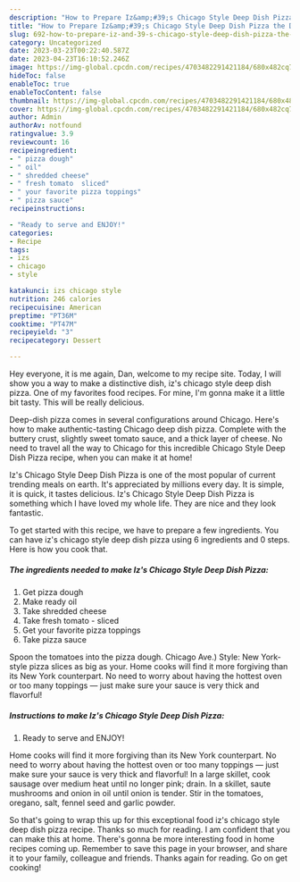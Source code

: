 ```yaml
---
description: "How to Prepare Iz&amp;#39;s Chicago Style Deep Dish Pizza the Delicious}"
title: "How to Prepare Iz&amp;#39;s Chicago Style Deep Dish Pizza the Delicious}"
slug: 692-how-to-prepare-iz-and-39-s-chicago-style-deep-dish-pizza-the-delicious
category: Uncategorized
date: 2023-03-23T00:22:40.587Z
date: 2023-04-23T16:10:52.246Z
image: https://img-global.cpcdn.com/recipes/4703482291421184/680x482cq70/izs-chicago-style-deep-dish-pizza-recipe-main-photo.jpg
hideToc: false
enableToc: true
enableTocContent: false
thumbnail: https://img-global.cpcdn.com/recipes/4703482291421184/680x482cq70/izs-chicago-style-deep-dish-pizza-recipe-main-photo.jpg
cover: https://img-global.cpcdn.com/recipes/4703482291421184/680x482cq70/izs-chicago-style-deep-dish-pizza-recipe-main-photo.jpg
author: Admin
authorAv: notfound
ratingvalue: 3.9
reviewcount: 16
recipeingredient:
- " pizza dough"
- " oil"
- " shredded cheese"
- " fresh tomato  sliced"
- " your favorite pizza toppings"
- " pizza sauce"
recipeinstructions:

- "Ready to serve and ENJOY!"
categories:
- Recipe
tags:
- izs
- chicago
- style

katakunci: izs chicago style 
nutrition: 246 calories
recipecuisine: American
preptime: "PT36M"
cooktime: "PT47M"
recipeyield: "3"
recipecategory: Dessert

---
```



Hey everyone, it is me again, Dan, welcome to my recipe site. Today, I will show you a way to make a distinctive dish, iz&#39;s chicago style deep dish pizza. One of my favorites food recipes. For mine, I'm gonna make it a little bit tasty. This will be really delicious.

Deep-dish pizza comes in several configurations around Chicago. Here&#39;s how to make authentic-tasting Chicago deep dish pizza. Complete with the buttery crust, slightly sweet tomato sauce, and a thick layer of cheese. No need to travel all the way to Chicago for this incredible Chicago Style Deep Dish Pizza recipe, when you can make it at home!

Iz&#39;s Chicago Style Deep Dish Pizza is one of the most popular of current trending meals on earth. It's appreciated by millions every day. It is simple, it is quick, it tastes delicious. Iz&#39;s Chicago Style Deep Dish Pizza is something which I have loved my whole life. They are nice and they look fantastic.


To get started with this recipe, we have to prepare a few ingredients. You can have iz&#39;s chicago style deep dish pizza using 6 ingredients and 0 steps. Here is how you cook that.

<!--inarticleads1-->

##### The ingredients needed to make Iz&#39;s Chicago Style Deep Dish Pizza:

1. Get  pizza dough
1. Make ready  oil
1. Take  shredded cheese
1. Take  fresh tomato - sliced
1. Get  your favorite pizza toppings
1. Take  pizza sauce


Spoon the tomatoes into the pizza dough. Chicago Ave.) Style: New York-style pizza slices as big as your. Home cooks will find it more forgiving than its New York counterpart. No need to worry about having the hottest oven or too many toppings — just make sure your sauce is very thick and flavorful! 

<!--inarticleads2-->

##### Instructions to make Iz&#39;s Chicago Style Deep Dish Pizza:


1. Ready to serve and ENJOY!

Home cooks will find it more forgiving than its New York counterpart. No need to worry about having the hottest oven or too many toppings — just make sure your sauce is very thick and flavorful! In a large skillet, cook sausage over medium heat until no longer pink; drain. In a skillet, saute mushrooms and onion in oil until onion is tender. Stir in the tomatoes, oregano, salt, fennel seed and garlic powder. 

So that's going to wrap this up for this exceptional food iz&#39;s chicago style deep dish pizza recipe. Thanks so much for reading. I am confident that you can make this at home. There's gonna be more interesting food in home recipes coming up. Remember to save this page in your browser, and share it to your family, colleague and friends. Thanks again for reading. Go on get cooking!
